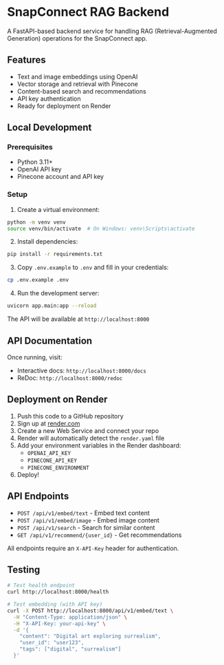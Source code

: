 # SnapConnect RAG Backend

A FastAPI-based backend service for handling RAG (Retrieval-Augmented Generation) operations for the SnapConnect app.

## Features

- Text and image embeddings using OpenAI
- Vector storage and retrieval with Pinecone
- Content-based search and recommendations
- API key authentication
- Ready for deployment on Render

## Local Development

### Prerequisites

- Python 3.11+
- OpenAI API key
- Pinecone account and API key

### Setup

1. Create a virtual environment:
```bash
python -m venv venv
source venv/bin/activate  # On Windows: venv\Scripts\activate
```

2. Install dependencies:
```bash
pip install -r requirements.txt
```

3. Copy `.env.example` to `.env` and fill in your credentials:
```bash
cp .env.example .env
```

4. Run the development server:
```bash
uvicorn app.main:app --reload
```

The API will be available at `http://localhost:8000`

## API Documentation

Once running, visit:
- Interactive docs: `http://localhost:8000/docs`
- ReDoc: `http://localhost:8000/redoc`

## Deployment on Render

1. Push this code to a GitHub repository
2. Sign up at [render.com](https://render.com)
3. Create a new Web Service and connect your repo
4. Render will automatically detect the `render.yaml` file
5. Add your environment variables in the Render dashboard:
   - `OPENAI_API_KEY`
   - `PINECONE_API_KEY`
   - `PINECONE_ENVIRONMENT`
6. Deploy!

## API Endpoints

- `POST /api/v1/embed/text` - Embed text content
- `POST /api/v1/embed/image` - Embed image content
- `POST /api/v1/search` - Search for similar content
- `GET /api/v1/recommend/{user_id}` - Get recommendations

All endpoints require an `X-API-Key` header for authentication.

## Testing

```bash
# Test health endpoint
curl http://localhost:8000/health

# Test embedding (with API key)
curl -X POST http://localhost:8000/api/v1/embed/text \
  -H "Content-Type: application/json" \
  -H "X-API-Key: your-api-key" \
  -d '{
    "content": "Digital art exploring surrealism",
    "user_id": "user123",
    "tags": ["digital", "surrealism"]
  }'
``` 